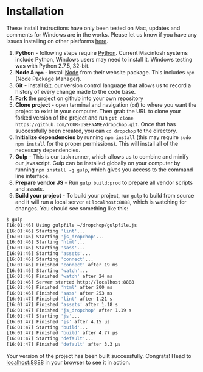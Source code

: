 # Installation

These install instructions have only been tested on Mac, updates and comments for Windows are in the works. Please let us know if you have any issues installing on other platforms [here](https://github.com/cugos/dropchop/issues/94).

1. **Python** - following steps require [Python](https://python.org/). Current Macintosh systems include Python, Windows users may need to install it. Windows testing was with Python 2.7.5, 32-bit.
1. **Node & `npm`** - install [Node](https://nodejs.org/) from their website package. This includes `npm` (Node Package Manager).
1. **Git** - install [Git](http://git-scm.com/), our version control language that allows us to record a history of every change made to the code base.
1. [**Fork** the project](https://help.github.com/articles/fork-a-repo/) on github into your own repository
1. **Clone project** - open terminal and navigation (`cd`) to where you want the project to exist in your computer. Then grab the URL to clone your forked version of the project and run `git clone https://github.com/YOUR-USERNAME/dropchop.git`. Once that has successfully been created, you can `cd dropchop` to the directory.
1. **Initialize dependencies** by running `npm install` (this may require `sudo npm install` for the proper permissions). This will install all of the necessary dependencies.
1. **Gulp** - This is our task runner, which allows us to combine and minify our javascript. Gulp can be installed globally on your computer by running `npm install -g gulp`, which gives you access to the command line interface.
1. **Prepare vendor JS** - Run `gulp build:prod` to prepare all vendor scripts and assets.
1. **Build your project** - To build your project, run `gulp` to build from source and it will run a local server at `localhost:8888`, which is watching for changes. You should see something like this:
``` bash
$ gulp
[16:01:46] Using gulpfile ~/dropchop/gulpfile.js
[16:01:46] Starting 'lint'...
[16:01:46] Starting 'js_dropchop'...
[16:01:46] Starting 'html'...
[16:01:46] Starting 'sass'...
[16:01:46] Starting 'assets'...
[16:01:46] Starting 'connect'...
[16:01:46] Finished 'connect' after 19 ms
[16:01:46] Starting 'watch'...
[16:01:46] Finished 'watch' after 24 ms
[16:01:46] Server started http://localhost:8888
[16:01:46] Finished 'html' after 200 ms
[16:01:46] Finished 'sass' after 253 ms
[16:01:47] Finished 'lint' after 1.21 s
[16:01:47] Finished 'assets' after 1.18 s
[16:01:47] Finished 'js_dropchop' after 1.19 s
[16:01:47] Starting 'js'...
[16:01:47] Finished 'js' after 4.15 μs
[16:01:47] Starting 'build'...
[16:01:47] Finished 'build' after 4.77 μs
[16:01:47] Starting 'default'...
[16:01:47] Finished 'default' after 3.3 μs
```

Your version of the project has been built successfully. Congrats! Head to [localhost:8888](http://0.0.0.0:8888) in your browser to see it in action.
